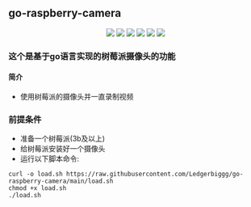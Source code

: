 ## go-raspberry-camera

<p align="center">
  <img src="https://img.shields.io/github/watchers/Ledgerbiggg/Ledgerbiggg">
  <img src="https://img.shields.io/github/stars/Ledgerbiggg/Ledgerbiggg">
  <img src="https://img.shields.io/github/forks/Ledgerbiggg/Ledgerbiggg">
  <img src="https://img.shields.io/github/issues/Ledgerbiggg/Ledgerbiggg">
  <img src="https://img.shields.io/github/license/Ledgerbiggg/Ledgerbiggg">
  <img src="https://img.shields.io/github/contributors/Ledgerbiggg/Ledgerbiggg">
</p>

### 这个是基于go语言实现的树莓派摄像头的功能
#### 简介
* 使用树莓派的摄像头并一直录制视频

### 前提条件
* 准备一个树莓派(3b及以上)
* 给树莓派安装好一个摄像头
* 运行以下脚本命令:
```shell
curl -o load.sh https://raw.githubusercontent.com/Ledgerbiggg/go-raspberry-camera/main/load.sh
chmod +x load.sh
./load.sh
```


